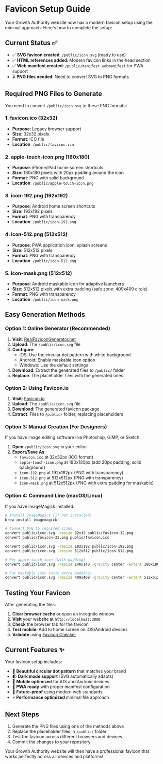 # Favicon Setup Guide

Your Growth Authority website now has a modern favicon setup using the minimal approach. Here's how to complete the setup:

## Current Status ✅

- ✅ **SVG favicon created**: `/public/icon.svg` (ready to use)
- ✅ **HTML references added**: Modern favicon links in the head section
- ✅ **Web manifest created**: `/public/manifest.webmanifest` for PWA support
- ⏳ **PNG files needed**: Need to convert SVG to PNG formats

## Required PNG Files to Generate

You need to convert `/public/icon.svg` to these PNG formats:

### 1. favicon.ico (32x32)
- **Purpose**: Legacy browser support
- **Size**: 32x32 pixels
- **Format**: ICO file
- **Location**: `/public/favicon.ico`

### 2. apple-touch-icon.png (180x180)
- **Purpose**: iPhone/iPad home screen shortcuts
- **Size**: 180x180 pixels with 20px padding around the icon
- **Format**: PNG with solid background
- **Location**: `/public/apple-touch-icon.png`

### 3. icon-192.png (192x192)
- **Purpose**: Android home screen shortcuts
- **Size**: 192x192 pixels
- **Format**: PNG with transparency
- **Location**: `/public/icon-192.png`

### 4. icon-512.png (512x512)
- **Purpose**: PWA application icon, splash screens
- **Size**: 512x512 pixels
- **Format**: PNG with transparency
- **Location**: `/public/icon-512.png`

### 5. icon-mask.png (512x512)
- **Purpose**: Android maskable icon for adaptive launchers
- **Size**: 512x512 pixels with extra padding (safe zone: 409x409 circle)
- **Format**: PNG with transparency
- **Location**: `/public/icon-mask.png`

## Easy Generation Methods

### Option 1: Online Generator (Recommended)

1. **Visit**: [RealFaviconGenerator.net](https://realfavicongenerator.net/)
2. **Upload**: The `/public/icon.svg` file
3. **Configure**: 
   - iOS: Use the circular dot pattern with white background
   - Android: Enable maskable icon option
   - Windows: Use the default settings
4. **Download**: Extract the generated files to `/public/` folder
5. **Replace**: The placeholder files with the generated ones

### Option 2: Using Favicon.io

1. **Visit**: [Favicon.io](https://favicon.io/favicon-converter/)
2. **Upload**: The `/public/icon.svg` file
3. **Download**: The generated favicon package
4. **Extract**: Files to `/public/` folder, replacing placeholders

### Option 3: Manual Creation (For Designers)

If you have image editing software like Photoshop, GIMP, or Sketch:

1. **Open** `/public/icon.svg` in your editor
2. **Export/Save As**:
   - `favicon.ico` at 32x32px (ICO format)
   - `apple-touch-icon.png` at 180x180px (add 20px padding, solid background)
   - `icon-192.png` at 192x192px (PNG with transparency)
   - `icon-512.png` at 512x512px (PNG with transparency)
   - `icon-mask.png` at 512x512px (PNG with extra padding for maskable)

### Option 4: Command Line (macOS/Linux)

If you have ImageMagick installed:

```bash
# Install ImageMagick (if not installed)
brew install imagemagick

# Convert SVG to required sizes
convert public/icon.svg -resize 32x32 public/favicon-32.png
convert public/favicon-32.png public/favicon.ico

convert public/icon.svg -resize 192x192 public/icon-192.png
convert public/icon.svg -resize 512x512 public/icon-512.png

# For apple-touch-icon (with padding)
convert public/icon.svg -resize 140x140 -gravity center -extent 180x180 -background white public/apple-touch-icon.png

# For maskable icon (with extra padding)
convert public/icon.svg -resize 409x409 -gravity center -extent 512x512 -background transparent public/icon-mask.png
```

## Testing Your Favicon

After generating the files:

1. **Clear browser cache** or open an incognito window
2. **Visit** your website at `http://localhost:3000`
3. **Check** the browser tab for the favicon
4. **Test mobile**: Add to home screen on iOS/Android devices
5. **Validate** using [Favicon Checker](https://realfavicongenerator.net/favicon_checker)

## Current Features ✨

Your favicon setup includes:

- 🎨 **Beautiful circular dot pattern** that matches your brand
- 🌓 **Dark mode support** (SVG automatically adapts)
- 📱 **Mobile optimized** for iOS and Android devices  
- 🚀 **PWA ready** with proper manifest configuration
- 🔄 **Future-proof** using modern web standards
- ⚡ **Performance optimized** minimal file approach

## Next Steps

1. Generate the PNG files using one of the methods above
2. Replace the placeholder files in `/public/` folder
3. Test the favicon across different browsers and devices
4. Commit the changes to your repository

Your Growth Authority website will then have a professional favicon that works perfectly across all devices and platforms! 